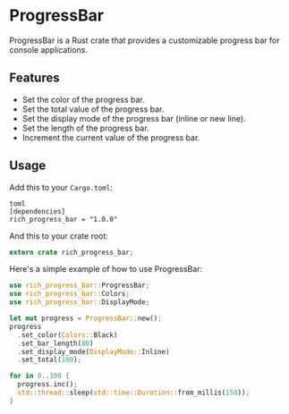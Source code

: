 # ProgressBar

ProgressBar is a Rust crate that provides a customizable progress bar for console applications.

## Features

- Set the color of the progress bar.
- Set the total value of the progress bar.
- Set the display mode of the progress bar (inline or new line).
- Set the length of the progress bar.
- Increment the current value of the progress bar.

## Usage

Add this to your `Cargo.toml`:

```
toml
[dependencies]
rich_progress_bar = "1.0.0"
```

And this to your crate root:

```rust
extern crate rich_progress_bar;
```

Here's a simple example of how to use ProgressBar:

```rust
use rich_progress_bar::ProgressBar;
use rich_progress_bar::Colors;
use rich_progress_bar::DisplayMode;

let mut progress = ProgressBar::new();
progress
  .set_color(Colors::Black)
  .set_bar_length(80)
  .set_display_mode(DisplayMode::Inline)
  .set_total(100);

for in 0..100 {
  progress.inc();
  std::thread::sleep(std::time::Duration::from_millis(150));
}
```
